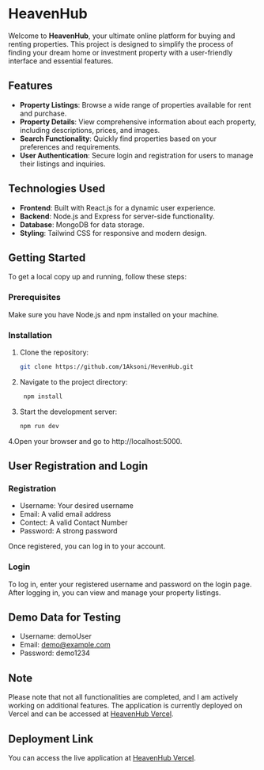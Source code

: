 # HeavenHub

Welcome to **HeavenHub**, your ultimate online platform for buying and renting properties. This project is designed to simplify the process of finding your dream home or investment property with a user-friendly interface and essential features.

## Features

- **Property Listings**: Browse a wide range of properties available for rent and purchase.
- **Property Details**: View comprehensive information about each property, including descriptions, prices, and images.
- **Search Functionality**: Quickly find properties based on your preferences and requirements.
- **User Authentication**: Secure login and registration for users to manage their listings and inquiries.

## Technologies Used

- **Frontend**: Built with React.js for a dynamic user experience.
- **Backend**: Node.js and Express for server-side functionality.
- **Database**: MongoDB for data storage.
- **Styling**: Tailwind CSS for responsive and modern design.

## Getting Started

To get a local copy up and running, follow these steps:

### Prerequisites

Make sure you have Node.js and npm installed on your machine.

### Installation

1. Clone the repository:
   ```bash
   git clone https://github.com/1Aksoni/HevenHub.git

2. Navigate to the project directory:
   ```bash
    npm install

3. Start the development server:
   ```bash
   npm run dev

4.Open your browser and go to  http://localhost:5000.

## User Registration and Login

### Registration

* Username: Your desired username
* Email: A valid email address
* Contect: A valid Contact Number
* Password: A strong password

Once registered, you can log in to your account.

### Login

To log in, enter your registered username and password on the login page. After logging in, you can view and manage your property listings.

## Demo Data for Testing

* Username: demoUser
* Email: demo@example.com
* Password: demo1234
## Note

Please note that not all functionalities are completed, and I am actively working on additional features. The application is currently deployed on Vercel and can be accessed at [HeavenHub Vercel](https://heven-hub-frontend.vercel.app/).


## Deployment Link

You can access the live application at [HeavenHub Vercel](https://heven-hub-frontend.vercel.app/).

